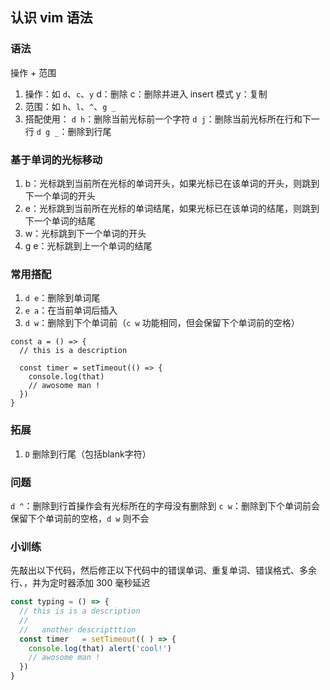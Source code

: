 ## 认识 vim 语法

### 语法
  操作 + 范围
  1. 操作：如 `d`、`c`、`y`
    d：删除
    c：删除并进入 insert 模式
    y：复制
  2. 范围：如 `h`、`l`、`^`、`g _`
  3. 搭配使用：
    `d h`：删除当前光标前一个字符
    `d j`：删除当前光标所在行和下一行
    `d g _`：删除到行尾

### 基于单词的光标移动

  1. b：光标跳到当前所在光标的单词开头，如果光标已在该单词的开头，则跳到下一个单词的开头
  2. e：光标跳到当前所在光标的单词结尾，如果光标已在该单词的结尾，则跳到下一个单词的结尾
  3. w：光标跳到下一个单词的开头
  4. g e：光标跳到上一个单词的结尾

### 常用搭配

  1. `d e`：删除到单词尾
  2. `e a`：在当前单词后插入
  3. `d w`：删除到下个单词前（`c w` 功能相同，但会保留下个单词前的空格）

```
const a = () => {
  // this is a description
             
  const timer = setTimeout(() => {
    console.log(that)
    // awosome man !
  })
}
```

### 拓展

1. `D` 删除到行尾（包括blank字符）

### 问题
`d ^`：删除到行首操作会有光标所在的字母没有删除到
`c w`：删除到下个单词前会保留下个单词前的空格，`d w` 则不会

### 小训练
先敲出以下代码，然后修正以下代码中的错误单词、重复单词、错误格式、多余行、，并为定时器添加 300 毫秒延迟
```js
const typing = () => {
  // this is is a description
  //
  //   another descriptttion 
  const timer   = setTimeout(( ) => {
    console.log(that) alert('cool!')
    // awosome man !
  })
}
```